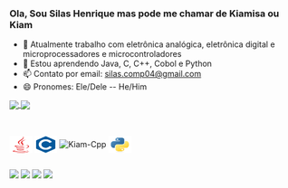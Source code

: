 ### Ola, Sou Silas Henrique mas pode me chamar de Kiamisa ou Kiam

- 🔭 Atualmente trabalho com eletrônica analógica, eletrônica digital e microprocessadores e microcontroladores
- 🌱 Estou aprendendo Java, C, C++, Cobol e Python
- 📫 Contato por email: silas.comp04@gmail.com
- 😄 Pronomes: Ele/Dele -- He/Him
  
<a href="https://github.com/anuraghazra/github-readme-stats">
  <img height=200 align="center" src="https://github-readme-stats.vercel.app/api?username=kiamisa&show_icons=true&theme=onedark" />
</a>
<a href="https://github.com/anuraghazra/convoychat">
  <img height=200 align="center" src="https://github-readme-stats.vercel.app/api/top-langs/?username=anuraghazra&hide_progress=true&theme=onedark" />
</a>

## 

 <div style="display: inline_block"><br>
  <img align="center" alt="Kiam-Java" height="30" width="40" src="https://raw.githubusercontent.com/devicons/devicon/master/icons/java/java-plain.svg">
  <img align="center" alt="Kiam-C" height="30" width="40" src="https://raw.githubusercontent.com/devicons/devicon/master/icons/c/c-plain.svg">
  <img align="center" alt="Kiam-Cpp" height="30" width="40" src="https://raw.githubusercontent.com/jmnote/z-icons/master/svg/cpp.svg">
  <img align="center" alt="Kiam-Python" height="30" width="40" src="https://raw.githubusercontent.com/devicons/devicon/master/icons/python/python-original.svg">
</div>

##

<div> 
  <a href="https://instagram.com/silas_hmc" target="_blank"><img src="https://img.shields.io/badge/-Instagram-%23E4405F?style=for-the-badge&logo=instagram&logoColor=white" target="_blank"></a>
 	<a href="https://www.twitch.tv/kiamisa" target="_blank"><img src="https://img.shields.io/badge/Twitch-9146FF?style=for-the-badge&logo=twitch&logoColor=white" target="_blank"></a>
  <a href = "silas.comp04@gmail.com"><img src="https://img.shields.io/badge/-Gmail-%23333?style=for-the-badge&logo=gmail&logoColor=white" target="_blank"></a>
  <a href="https://www.linkedin.com/in/silas-cerqueira" target="_blank"><img src="https://img.shields.io/badge/-LinkedIn-%230077B5?style=for-the-badge&logo=linkedin&logoColor=white" target="_blank"></a> 
  
</div>
